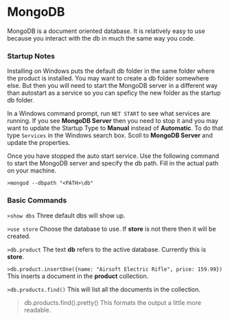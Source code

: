 # MongoDB

MongoDB is a document oriented database. It is relatively easy to use because you interact with the db in much the same way you code.


### Startup Notes

Installing on Windows puts the default db folder in the same folder where the product is installed. You may want to create a db folder somewhere else. But then you will need to start the MongoDB server in a different way than autostart as a service so you can speficy the new folder as the startup db folder.

In a Windows command prompt, run `NET START` to see what services are running. If you see **MongoDB Server** then you need to stop it and you may want to update the Startup Type to **Manual** instead of **Automatic**. To do that type `Services` in the Windows search box. Scoll to **MongoDB Server** and update the properties.

Once you have stopped the auto start service. Use the following command to start the MongoDB server and specify the db path. Fill in the actual path on your machine.

`>mongod --dbpath "<PATH>\db"`


### Basic Commands

`>show dbs`
Three default dbs will show up.

`>use store`
Choose the database to use. If **store** is not there then it will be created.

`>db.product`
The text **db** refers to the active database. Currently this is **store**.

`>db.product.insertOne({name: "Airsoft Electric Rifle", price: 159.99})`
This inserts a document in the **product** collection.

`>db.products.find()`
This will list all the documents in the collection.

>db.products.find().pretty()
This formats the output a little more readable.




